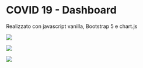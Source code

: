 # COVID 19 **- Dashboard**
Realizzato con javascript vanilla, Bootstrap 5 e chart.js

![](https://paper-attachments.dropbox.com/s_E6FD5B261F720266BD4DC163F15A5F33B38A664BDB5738CB67F731FB96BB8DB4_1609695970971_Schermata+2021-01-03+alle+18.45.39.png)

![](https://paper-attachments.dropbox.com/s_E6FD5B261F720266BD4DC163F15A5F33B38A664BDB5738CB67F731FB96BB8DB4_1610570608610_Schermata+2021-01-13+alle+21.41.47.png)

![](https://paper-attachments.dropbox.com/s_E6FD5B261F720266BD4DC163F15A5F33B38A664BDB5738CB67F731FB96BB8DB4_1610570617497_Schermata+2021-01-13+alle+21.42.04.png)
